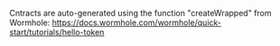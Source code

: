 Cntracts are auto-generated using the function "createWrapped" from Wormhole: https://docs.wormhole.com/wormhole/quick-start/tutorials/hello-token